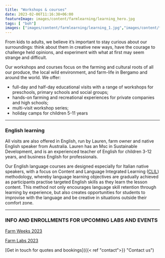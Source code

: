 ```yaml
---
title: "Workshops & courses"
date: 2023-02-06T11:16:38+06:00
featureImage: images/content/farmlearning/learning_hero.jpg
tags: [ "boh"]
images: ["images/content/farmlearning/learning_1.jpg","images/content/farmlearning/learning_2.jpg","images/content/farmlearning/learning_3.jpg"]
---
```

From kids to adults, we believe it’s important to stay curious about our surroundings: think about them in creative new ways, have the courage to challenge held opinions, and experiment with what at first may seem strange and difficult. 

Our workshops and courses focus on the farming and cultural roots of all our produce, the local wild environment, and farm-life in Bergamo and around the world. We offer:
- full-day and half-day educational visits with a range of workshops for preschools, primary schools and social groups;
- hands-on farming and recreational experiences for private companies and high schools;
- multi-visit workshop series;
- holiday camps for children 5-11 years  
---
### English learning
All visits are also offered in English, run by Lauren, farm owner and native English speaker from Australia. Lauren has an Msc in Sustainable Development, and is an experienced teacher of English for children 3-12 years, and business English for professionals. 

Our English language courses are designed especially for Italian native speakers, with a focus on Content and Language Integrated Learning ([CLIL](https://en.wikipedia.org/wiki/Language_immersion "Wikipedia")) methodology, whereby language learning objectives are gradually achieved as participants practise targeted English skills as they learn the lesson content. This method not only encourages language skill retention through learning by experience, but also creates opportunities for students to improvise with the language and be creative in situations outside their comfort zone. 

---
### INFO AND ENROLLMENTS FOR UPCOMING LABS AND EVENTS
[Farm Weeks 2023](https://forms.gle/6rg3obet1sE456fP9 "Form")

[Farm Labs 2023](https://forms.gle/njC6djiddHzaxqcx6 "Form")


[Get in touch for quotes and bookings]({{< ref "contact">}} "Contact us") 